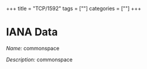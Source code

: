 +++
title = "TCP/1592"
tags = [""]
categories = [""]
+++

# IANA Data

_Name:_ commonspace

_Description:_ commonspace


